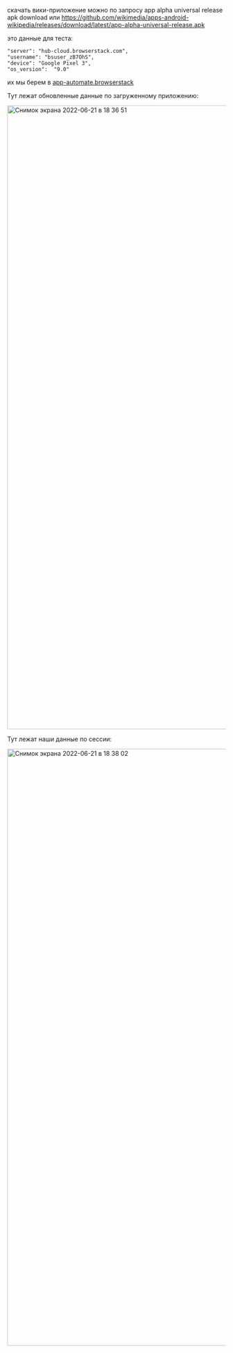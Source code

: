 скачать  вики-приложение можно по запросу app alpha universal release apk download
или https://github.com/wikimedia/apps-android-wikipedia/releases/download/latest/app-alpha-universal-release.apk 
       

это данные для теста:
```
"server": "hub-cloud.browserstack.com",
"username": "bsuser_zB7OhS",
"device": "Google Pixel 3",
"os_version":  "9.0"
```

их мы берем в [app-automate.browserstack](https://app-automate.browserstack.com/dashboard/v2/quick-start/get-started#run-sample-build)





 Тут лежат обновленные данные по загруженному приложению:
 
<img width="1434" alt="Снимок экрана 2022-06-21 в 18 36 51" src="https://user-images.githubusercontent.com/102670016/174841612-68e9712c-9a66-4779-b6ec-cfe273f4200e.png">

Тут лежат наши данные по сессии:

<img width="1372" alt="Снимок экрана 2022-06-21 в 18 38 02" src="https://user-images.githubusercontent.com/102670016/174841627-29427a46-fa71-43a0-886c-41e0eb0a8432.png">
